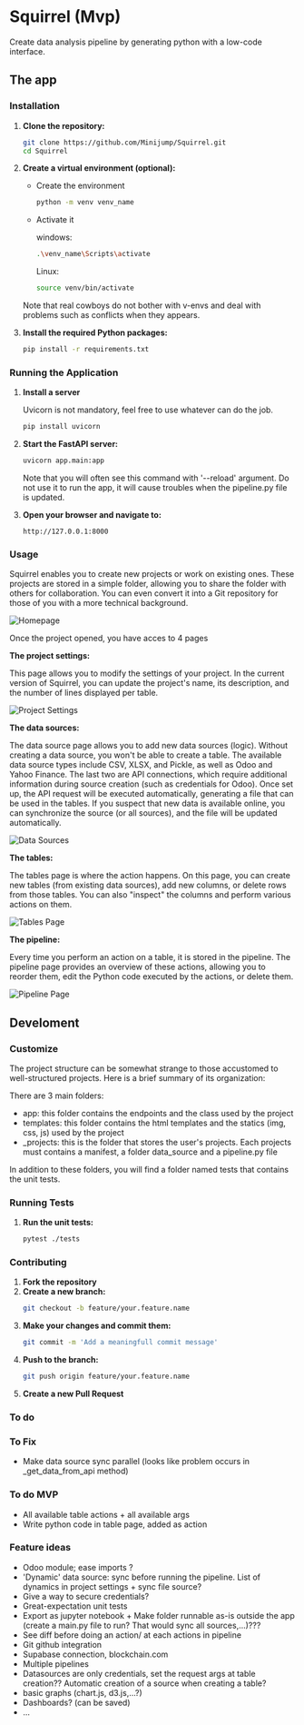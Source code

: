 # Squirrel (Mvp)
      
Create data analysis pipeline by generating python with a low-code interface. 
## The app
### Installation

1. **Clone the repository:**
    ```sh
    git clone https://github.com/Minijump/Squirrel.git
    cd Squirrel
    ```

2. **Create a virtual environment (optional):**
    * Create the environment
        ```sh
        python -m venv venv_name
        ```
    * Activate it

        windows:
        ```sh
        .\venv_name\Scripts\activate
        ```

        Linux:
        ```sh
        source venv/bin/activate
        ```
    Note that real cowboys do not bother with v-envs and deal with problems such as conflicts when they appears. 

3. **Install the required Python packages:**
    ```sh
    pip install -r requirements.txt
    ```

### Running the Application

1. **Install a server**

    Uvicorn is not mandatory, feel free to use whatever can do the job.

    ```sh
    pip install uvicorn
    ```

2. **Start the FastAPI server:**
    ```sh
    uvicorn app.main:app
    ```
    Note that you will often see this command with '--reload' argument. Do not use it to run the app, it will cause troubles when the pipeline.py file is updated.

3. **Open your browser and navigate to:**
    ```
    http://127.0.0.1:8000
    ```

### Usage

Squirrel enables you to create new projects or work on existing ones. These projects are stored in a simple folder, allowing you to share the folder with others for collaboration. You can even convert it into a Git repository for those of you with a more technical background.

![Homepage](app/utils/templates/static/img/squirrel_homepage.png)

Once the project opened, you have acces to 4 pages

__The project settings:__

This page allows you to modify the settings of your project. In the current version of Squirrel, you can update the project's name, its description, and the number of lines displayed per table.

![Project Settings](app/utils/templates/static/img/project_settings.png)

__The data sources:__

The data source page allows you to add new data sources (logic). Without creating a data source, you won't be able to create a table. The available data source types include CSV, XLSX, and Pickle, as well as Odoo and Yahoo Finance. The last two are API connections, which require additional information during source creation (such as credentials for Odoo). Once set up, the API request will be executed automatically, generating a file that can be used in the tables. If you suspect that new data is available online, you can synchronize the source (or all sources), and the file will be updated automatically.

![Data Sources](app/utils/templates/static/img/data_sources.png)

__The tables:__

The tables page is where the action happens. On this page, you can create new tables (from existing data sources), add new columns, or delete rows from those tables. You can also "inspect" the columns and perform various actions on them.

![Tables Page](app/utils/templates/static/img/tables_page.png)

__The pipeline:__

Every time you perform an action on a table, it is stored in the pipeline. The pipeline page provides an overview of these actions, allowing you to reorder them, edit the Python code executed by the actions, or delete them.

![Pipeline Page](app/utils/templates/static/img/pipeline_page.png)

## Develoment

### Customize

The project structure can be somewhat strange to those accustomed to well-structured projects. Here is a brief summary of its organization:

There are 3 main folders:

* app: this folder contains the endpoints and the class used by the project
* templates: this folder contains the html templates and the statics (img, css, js) used by the project
* _projects: this is the folder that stores the user's projects. Each projects must contains a manifest, a folder data_source and a pipeline.py file

In addition to these folders, you will find a folder named tests that contains the unit tests.

### Running Tests

1. **Run the unit tests:**
    ```sh
    pytest ./tests
    ```
### Contributing

1. **Fork the repository**
2. **Create a new branch:**
    ```sh
    git checkout -b feature/your.feature.name
    ```
3. **Make your changes and commit them:**
    ```sh
    git commit -m 'Add a meaningfull commit message'
    ```
4. **Push to the branch:**
    ```sh
    git push origin feature/your.feature.name
    ```
5. **Create a new Pull Request**

### To do

### To Fix
* Make data source sync parallel (looks like problem occurs in _get_data_from_api method)

### To do MVP
* All available table actions + all available args
* Write python code in table page, added as action

### Feature ideas
* Odoo module; ease imports ?
* 'Dynamic' data source: sync before running the pipeline. List of dynamics in project settings + sync file source?
* Give a way to secure credentials?
* Great-expectation unit tests
* Export as jupyter notebook + Make folder runnable as-is outside the app (create a main.py file to run? That would sync all sources,...)???
* See diff before doing an action/ at each actions in pipeline
* Git github integration
* Supabase connection, blockchain.com
* Multiple pipelines
* Datasources are only credentials, set the request args at table creation?? Automatic creation of a source when creating a table?
* basic graphs (chart.js, d3.js,...?)
* Dashboards? (can be saved)
* ...

